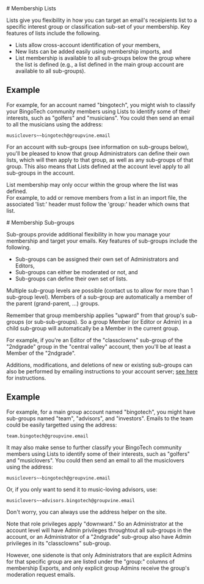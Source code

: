 <div id="gv-membership-lists"></div>
# Membership Lists

Lists give you flexibility in how you can target an email's
receipients list to a specific interest group or classification
sub-set of your membership.  Key features of lists include the
following.

* Lists allow cross-account identification of your members,
* New lists can be added easily using membership imports, and
* List membership is available to all sub-groups below the group where
  the list is defined (e.g., a list defined in the main group account
  are available to all sub-groups).

## Example

For example, for an account named "bingotech", you might wish to
classify your BingoTech community members using Lists to identify some of
their interests, such as "golfers" and "musicians".  You could then
send an email to all the musicians using the address:

```
musiclovers~~bingotech@groupvine.email
```

<div class="adv">

For an account with sub-groups (see information on sub-groups below),
you'll be pleased to know that group Administrators can define their
own lists, which will then apply to that group, as well as any
sub-groups of that group.  This also means that Lists defined at the
account level apply to all sub-groups in the account.

</div>

<div class="support">

List membership may only occur within the group where the list was defined.  
For example, to add or remove members from a list in an import file, the
associated 'list:' header must follow the 'group:' header which owns that list.

</div>

<div id="gv-membership-sub-groups"></div>
# Membership Sub-groups

Sub-groups provide additional flexibility in how you manage your
membership and target your emails.  Key features of sub-groups include
the following.

* Sub-groups can be assigned their own set of Administrators and Editors,
* Sub-groups can either be moderated or not, and
* Sub-groups can define their own set of lists.

Multiple sub-group levels are possible (contact us to allow for more
than 1 sub-group level).  Members of a sub-group are automatically a
member of the parent (grand-parent, ...) groups.

<div class="support"> 
Remember that group membership applies "upward" from that group's
sub-groups (or sub-sub-groups).  So a group Member (or Editor or
Admin) in a child sub-group will automatically be a Member in the
current group.

For example, if you're an Editor of the "classclowns" sub-group of the
"2ndgrade" group in the "central valley" account, then you'll be at
least a Member of the "2ndgrade".
</div>

<div class="adv">  <!-- START ADVANCED -->

Additions, modifications, and deletions of new or existing sub-groups
can also be performed by emailing instructions to your account server; 
[see here](./emailactions[LINK-QARGS]) for instructions.


</div>  <!-- END ADVANCED -->



## Example

For example, for a main group account named "bingotech", you might
have sub-groups named "team", "advisors", and "investors".  Emails to
the team could be easily targetted using the address:

```
team.bingotech@groupvine.email
```

It may also make sense to further classify your BingoTech community
members using Lists to identify some of their interests, such as
"golfers" and "musiclovers".  You could then send an email to all the
musiclovers using the address:

```
musiclovers~~bingotech@groupvine.email
```

Or, if you only want to send it to music-loving advisors, use:

```
musiclovers~~advisors.bingotech@groupvine.email
```

Don't worry, you can always use the address helper on the site.

<div class="adv">
Note that role privileges apply "downward." So an
Administrator at the account level will have Admin privileges
throughtout all sub-groups in the account, or an Administrator of a
"2ndgrade" sub-group also have Admin privileges in its "classclowns"
sub-group.   

However, one sidenote is that only Administrators that are explicit
Admins for that specific group are are listed under the "group:"
columns of membership Exports, and only explicit group Admins receive
the group's moderation request emails.
</div>

